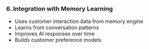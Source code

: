 ### 6. Integration with Memory Learning

- Uses customer interaction data from memory engine
- Learns from conversation patterns
- Improves AI responses over time
- Builds customer preference models
